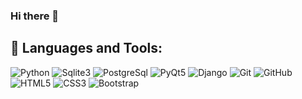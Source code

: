 ### Hi there 👋

<!--
**nurilloh2004/nurilloh2004** is a ✨ _special_ ✨ repository because its `README.md` (this file) appears on your GitHub profile.

Here are some ideas to get you started:

- 🔭 I’m currently working on ...
- 🌱 I’m currently learning ...
- 👯 I’m looking to collaborate on ...
- 🤔 I’m looking for help with ...
- 💬 Ask me about ...
- 📫 How to reach me: ...
- 😄 Pronouns: ...
- ⚡ Fun fact: ...
-->
## 🚀 Languages and Tools:

![Python](https://img.shields.io/badge/Python-%0066cc.svg?style=for-the-badge&logo=Python&logoColor=blue)
![Sqlite3](https://img.shields.io/badge/Sqlite3-%3d8f3d.svg?style=for-the-badge&logo=Sqlite3&logoColor=Green)
![PostgreSql](https://img.shields.io/badge/PostgreSql-%23563D7C.svg?style=for-the-badge&logo=PostgreSql&logoColor=blue)
![PyQt5](https://img.shields.io/badge/PyQt5-%23563D7C.svg?style=for-the-badge&logo=PyQt5&logoColor=Blue)
![Django](https://img.shields.io/badge/Django-%23593d88.svg?style=for-the-badge&logo=django&logoColor=white)
![Git](https://img.shields.io/badge/git-%23F05033.svg?style=for-the-badge&logo=git&logoColor=white)
![GitHub](https://img.shields.io/badge/github-%23121011.svg?style=for-the-badge&logo=github&logoColor=white)
![HTML5](https://img.shields.io/badge/html5-%23E34F26.svg?style=for-the-badge&logo=html5&logoColor=white)
![CSS3](https://img.shields.io/badge/css3-%231572B6.svg?style=for-the-badge&logo=css3&logoColor=white)
![Bootstrap](https://img.shields.io/badge/bootstrap-%23563D7C.svg?style=for-the-badge&logo=bootstrap&logoColor=white)

